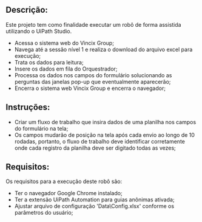 ## Descrição:

 Este projeto tem como finalidade executar um robô de forma assistida utilizando o UiPath Studio.
 
 - Acessa o sistema web do Vincix Group;
 - Navega até a sessão nível 1 e realiza o download do arquivo excel para execução;
 - Trata os dados para leitura;
 - Insere os dados em fila do Orquestrador;
 - Processa os dados nos campos do formulário solucionando as perguntas das janelas pop-up que eventualmente aparecerão;
 - Encerra o sistema web Vincix Group e encerra o navegador;

## Instruções:

- Criar um fluxo de trabalho que insira dados de uma planilha nos campos do formulário na tela;
- Os campos mudarão de posição na tela após cada envio ao longo de 10 rodadas, portanto, o fluxo de trabalho deve identificar corretamente onde cada registro da planilha deve ser digitado todas as vezes;

## Requisitos:

 Os requisitos para a execução deste robô são:

- Ter o navegador Google Chrome instalado;
- Ter a extensão UiPath Automation para guias anônimas ativada;
- Ajustar arquivo de configuração 'Data\Config.xlsx' conforme os parâmetros do usuário;
